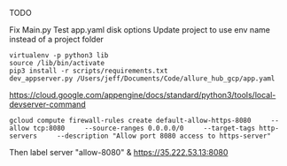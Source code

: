 TODO

Fix Main.py
Test app.yaml disk options
Update project to use env name instead of a project folder



```
virtualenv -p python3 lib
source /lib/bin/activate
pip3 install -r scripts/requirements.txt
dev_appserver.py /Users/jeff/Documents/Code/allure_hub_gcp/app.yaml

```
https://cloud.google.com/appengine/docs/standard/python3/tools/local-devserver-command





```
gcloud compute firewall-rules create default-allow-https-8080     --allow tcp:8080     --source-ranges 0.0.0.0/0     --target-tags http-servers     --description "Allow port 8080 access to https-server"
```

 Then label server "allow-8080" &
https://35.222.53.13:8080
